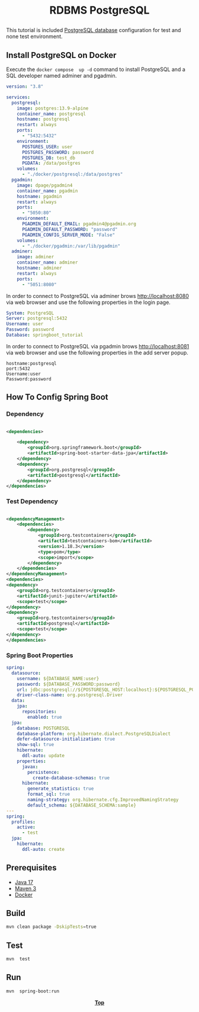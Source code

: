 # <p align="center">RDBMS PostgreSQL</p>

<p align="justify">

This tutorial is included [PostgreSQL database](https://www.postgresql.org/) configuration for test and none test
environment.

</p>

## Install PostgreSQL on Docker

Execute the `docker compose  up -d` command to install PostgreSQL and a SQL developer named adminer and pgadmin.

```yaml
version: "3.8"

services:
  postgresql:
    image: postgres:13.9-alpine
    container_name: postgresql
    hostname: postgresql
    restart: always
    ports:
      - "5432:5432"
    environment:
      POSTGRES_USER: user
      POSTGRES_PASSWORD: password
      POSTGRES_DB: test_db
      PGDATA: /data/postgres
    volumes:
      - "./docker/postgresql:/data/postgres"
  pgadmin:
    image: dpage/pgadmin4
    container_name: pgadmin
    hostname: pgadmin
    restart: always
    ports:
      - "5050:80"
    environment:
      PGADMIN_DEFAULT_EMAIL: pgadmin4@pgadmin.org
      PGADMIN_DEFAULT_PASSWORD: "password"
      PGADMIN_CONFIG_SERVER_MODE: "False"
    volumes:
      - "./docker/pgadmin:/var/lib/pgadmin"
  adminer:
    image: adminer
    container_name: adminer
    hostname: adminer
    restart: always
    ports:
      - "5051:8080"
```

In order to connect to PostgreSQL via adminer brows [http://localhost:8080](http://localhost:8080/) via web browser and
use the following properties in the login page.

```yaml
System: PostgreSQL
Server: postgresql:5432
Username: user
Password: password
Database: springboot_tutorial
```

In order to connect to PostgreSQL via pgadmin brows [http://localhost:8081](http://localhost:8081/) via web browser and
use the following properties in the add server popup.

```properties
hostname:postgresql
port:5432
Username:user
Password:password
```

## How To Config Spring Boot

### Dependency

```xml

<dependencies>

    <dependency>
        <groupId>org.springframework.boot</groupId>
        <artifactId>spring-boot-starter-data-jpa</artifactId>
    </dependency>
    <dependency>
        <groupId>org.postgresql</groupId>
        <artifactId>postgresql</artifactId>
    </dependency>
</dependencies>
```

### Test Dependency

```xml

<dependencyManagement>
    <dependencies>
        <dependency>
            <groupId>org.testcontainers</groupId>
            <artifactId>testcontainers-bom</artifactId>
            <version>1.18.3</version>
            <type>pom</type>
            <scope>import</scope>
        </dependency>
    </dependencies>
</dependencyManagement>
<dependencies>
<dependency>
    <groupId>org.testcontainers</groupId>
    <artifactId>junit-jupiter</artifactId>
    <scope>test</scope>
</dependency>
<dependency>
    <groupId>org.testcontainers</groupId>
    <artifactId>postgresql</artifactId>
    <scope>test</scope>
</dependency>
</dependencies>
```

### Spring Boot Properties

```yaml
spring:
  datasource:
    username: ${DATABASE_NAME:user}
    password: ${DATABASE_PASSWORD:password}
    url: jdbc:postgresql://${POSTGRESQL_HOST:localhost}:${POSTGRESQL_PORT:5432}/${DATABASE_NAME:springboot_tutorial}
    driver-class-name: org.postgresql.Driver
  data:
    jpa:
      repositories:
        enabled: true
  jpa:
    database: POSTGRESQL
    database-platform: org.hibernate.dialect.PostgreSQLDialect
    defer-datasource-initialization: true
    show-sql: true
    hibernate:
      ddl-auto: update
    properties:
      javax:
        persistence:
          create-database-schemas: true
      hibernate:
        generate_statistics: true
        format_sql: true
        naming-strategy: org.hibernate.cfg.ImprovedNamingStrategy
        default_schema: ${DATABASE_SCHEMA:sample}
---
spring:
  profiles:
    active:
      - test
  jpa:
    hibernate:
      ddl-auto: create

```

## Prerequisites

* [Java 17](https://www.oracle.com/de/java/technologies/downloads/)
* [Maven 3](https://maven.apache.org/index.html)
* [Docker](https://www.docker.com/)

## Build

```bash
mvn clean package -DskipTests=true
```

## Test

```bash
mvn  test
```

## Run

```bash
mvn  spring-boot:run
```

**<p align="center"> [Top](#rdbms-postgresql) </p>**
